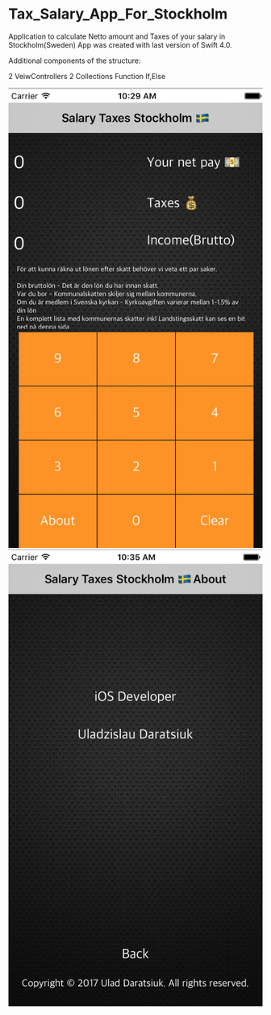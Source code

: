 # Tax_Salary_App_For_Stockholm
Application to calculate Netto amount and Taxes of your salary in Stockholm(Sweden)
App was created with last version of Swift 4.0.

Additional components of the structure:

2 VeiwControllers
2 Collections
Function If,Else

![Screenshot](preview.png)
![Screenshot](preview2.png)
